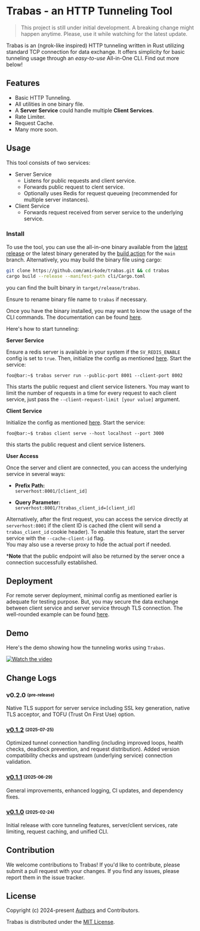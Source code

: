 # Trabas - an HTTP Tunneling Tool
> This project is still under initial development. A breaking change might happen anytime. Please, use it while watching for the latest update.

Trabas is an (ngrok-like inspired) HTTP tunneling written in Rust utilizing standard TCP connection for data exchange. It offers simplicity for basic tunneling usage through an _easy-to-use_ All-in-One CLI. Find out more below!

## Features
- Basic HTTP Tunneling.
- All utilities in one binary file.
- A **Server Service** could handle multiple **Client Services**.
- Rate Limiter.
- Request Cache.
- Many more soon.

## Usage
This tool consists of two services:
- Server Service
  - Listens for public requests and client service.
  - Forwards public request to clent service.
  - Optionally uses Redis for request queueing (recommended for multiple server instances).
- Client Service
  - Forwards request received from server service to the underlying service.

### Install
To use the tool, you can use the all-in-one binary available from the [latest release](https://github.com/amirkode/trabas/releases) or the latest binary generated by the [build action](https://github.com/amirkode/trabas/actions/workflows/ci.yml) for the `main` branch.
Alternatively, you may build the binary file using cargo:
```bash
git clone https://github.com/amirkode/trabas.git && cd trabas
cargo build --release --manifest-path cli/Cargo.toml
```
you can find the built binary in `target/release/trabas`.

Ensure to rename binary file name to `trabas` if necessary.

Once you have the binary installed, you may want to know the usage of the CLI commands. The documentation can be found [here](./doc/site/src/reference_guide/cli/README.md).

Here's how to start tunneling:

**Server Service**

Ensure a redis server is available in your system if the `SV_REDIS_ENABLE` config is set to `true`. Then, initialize the config as mentioned [here](./doc/site/src/reference_guide/configuration/server.md).
Start the service:
```console
foo@bar:~$ trabas server run --public-port 8001 --client-port 8002
```
This starts the public request and client service listeners. You may want to limit the number of requests in a time for every request to each client service, just pass the `--client-request-limit [your value]` argument.

**Client Service**

Initialize the config as mentioned [here](./doc/site/src/reference_guide/configuration/client.md). Start the service:
```console
foo@bar:~$ trabas client serve --host localhost --port 3000
```
this starts the public request and client service listeners.

**User Access**

Once the server and client are connected, you can access the underlying service in several ways:

- **Prefix Path:**  
  `serverhost:8001/[client_id]`

- **Query Parameter:**  
  `serverhost:8001/?trabas_client_id=[client_id]`

Alternatively, after the first request, you can access the service directly at `serverhost:8001` if the client ID is cached (the client will send a `trabas_client_id` cookie header). To enable this feature, start the server service with the `--cache-client-id` flag.  
You may also use a reverse proxy to hide the actual port if needed.

***Note** that the public endpoint will also be returned by the server once a connection successfully established.

## Deployment

For remote server deployment, minimal config as mentioned earlier is adequate for testing purpose. But, you may secure the data exchange between client service and server service through TLS connection. The well-rounded example can be found [here](./doc/site/src/user_guide/tunnel_setup/tls_setup.md).

## Demo
Here's the demo showing how the tunneling works using `Trabas`.

[![Watch the video](https://github.com/user-attachments/assets/47b7397b-45e8-47f5-9296-7f18998cda8e)](https://jotling.liter8.sh/trabas-demo-v1?media=video)

## Change Logs
### **v0.2.0** <sub><sup>(pre-release)</sup></sub>
Native TLS support for server service including SSL key generation, native TLS acceptor, and TOFU (Trust On First Use) option.

### [**v0.1.2**](https://github.com/amirkode/trabas/releases/tag/trabas-v0.1.2) <sub><sup>(2025-07-25)</sup></sub>
Optimized tunnel connection handling (including improved loops, health checks, deadlock prevention, and request distribution). Added version compatibility checks and upstream (underlying service) connection validation.

### [**v0.1.1**](https://github.com/amirkode/trabas/releases/tag/trabas-v0.1.1) <sub><sup>(2025-06-29)</sup></sub>
General improvements, enhanced logging, CI updates, and dependency fixes.

### [**v0.1.0**](https://github.com/amirkode/trabas/releases/tag/trabas-v0.1.0) <sub><sup>(2025-02-24)</sup></sub>
Initial release with core tunneling features, server/client services, rate limiting, request caching, and unified CLI.

## Contribution

We welcome contributions to Trabas! If you'd like to contribute, please submit a pull request with your changes. If you find any issues, please report them in the issue tracker.


## License
Copyright (c) 2024-present [Authors](https://github.com/amirkode/trabas/blob/main/AUTHORS) and Contributors.

Trabas is distributed under the [MIT License](https://opensource.org/license/mit/).
